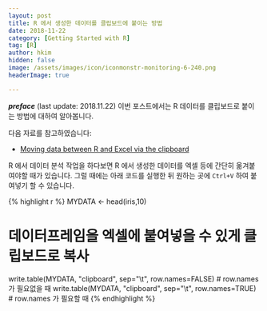 ```yaml
---
layout: post  
title: R 에서 생성한 데이터를 클립보드에 붙이는 방법  
date: 2018-11-22  
category: [Getting Started with R]  
tag: [R]  
author: hkim  
hidden: false
image: /assets/images/icon/iconmonstr-monitoring-6-240.png
headerImage: true

---
```


***preface*** (last update: 2018.11.22) 이번 포스트에서는 R 데이터를 클립보드로 붙이는 방법에 대하여 알아봅니다.

다음 자료를 참고하였습니다:  
- [Moving data between R and Excel via the clipboard](https://www.johndcook.com/blog/r_excel_clipboard/)

R 에서 데이터 분석 작업을 하다보면 R 에서 생성한 데이터를 엑셀 등에 간단히 옮겨붙여야할 때가 있습니다. 그럴 때에는 아래 코드를 실행한 뒤 원하는 곳에 `Ctrl+V` 하여 붙여넣기 할 수 있습니다.



{% highlight r %}
MYDATA <- head(iris,10)

# 데이터프레임을 엑셀에 붙여넣을 수 있게 클립보드로 복사
write.table(MYDATA, "clipboard", sep="\t", row.names=FALSE) # row.names 가 필요없을 때 
write.table(MYDATA, "clipboard", sep="\t", row.names=TRUE)  # row.names 가 필요할 때 
{% endhighlight %}
<!-- Sys.setlocale('LC_ALL','C') 를 사용하면 Warning 을 없앨 수 있다 -->
